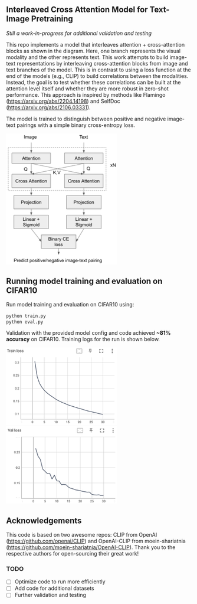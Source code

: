 ## Interleaved Cross Attention Model for Text-Image Pretraining

*Still a work-in-progress for additional validation and testing*

This repo implements a model that interleaves attention + cross-attention blocks as shown in the diagram. Here, one branch represents the visual modality and the other represents text. This work attempts to build image-text representations by interleaving cross-attention blocks from image and text branches of the model. This is in contrast to using a loss function at the end of the models (e.g., CLIP) to build correlations between the modalities. Instead, the goal is to test whether these correlations can be built at the attention level itself and whether they are more robust in zero-shot performance. This approach is inspired by methods like Flamingo (https://arxiv.org/abs/2204.14198) and SelfDoc (https://arxiv.org/abs/2106.03331).

The model is trained to distinguish between positive and negative image-text pairings with a simple binary cross-entropy loss.

<img src="Model_arch.png" alt="Model Architecture" width="300"/>

## Running model training and evaluation on CIFAR10

Run model training and evaluation on CIFAR10 using:
```
python train.py
python eval.py
```

Validation with the provided model config and code achieved **~81% accuracy** on CIFAR10. Training logs for the run is shown below.

<p float="left">
  <img src="Train_loss.png" width="300" />
  <img src="Val_loss.png" width="300" /> 
</p>


## Acknowledgements
This code is based on two awesome repos: CLIP from OpenAI (https://github.com/openai/CLIP) and OpenAI-CLIP from moein-shariatnia (https://github.com/moein-shariatnia/OpenAI-CLIP). Thank you to the respective authors for open-sourcing their great work!


### TODO
- [ ] Optimize code to run more efficiently
- [ ] Add code for additional datasets
- [ ] Further validation and testing
